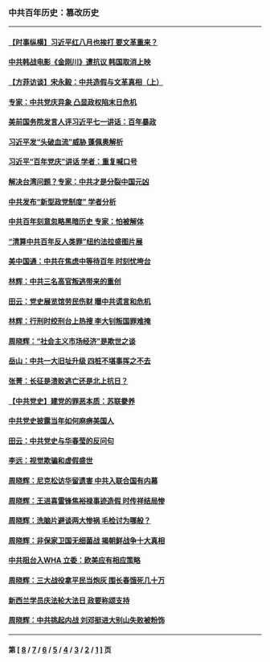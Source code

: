 ### 中共百年历史：篡改历史
---
#### [【时事纵横】习近平红八月也挨打 要文革重来？](../../pages/nf1176115/n13231393.md?10160430) 
#### [中共韩战电影《金刚川》遭抗议 韩国取消上映](../../pages/nf1176115/n13219114.md?10160430) 
#### [【方菲访谈】宋永毅：中共造假与文革真相（上）](../../pages/nf1176115/n13200760.md?10160430) 
#### [专家：中共党庆异象 凸显政权陷末日危机](../../pages/nf1176115/n13067084.md?10160430) 
#### [美前国务院发言人评习近平七一讲话：百年暴政](../../pages/nf1176115/n13066986.md?10160430) 
#### [习近平发“头破血流”威胁 蓬佩奥解析](../../pages/nf1176115/n13063604.md?10160430) 
#### [习近平“百年党庆”讲话 学者：重复喊口号](../../pages/nf1176115/n13061411.md?10160430) 
#### [解决台湾问题？专家：中共才是分裂中国元凶](../../pages/nf1176115/n13060811.md?10160430) 
#### [中共发布“新型政党制度” 学者分析](../../pages/nf1176115/n13056354.md?10160430) 
#### [中共百年刻意忽略黑暗历史 专家：怕被解体](../../pages/nf1176115/n13056056.md?10160430) 
#### [“清算中共百年反人类罪”纽约法拉盛图片展](../../pages/nf1176115/n13052220.md?10160430) 
#### [美中国通：中共在焦虑中等待百年 时刻忧垮台](../../pages/nf1176115/n13048820.md?10160430) 
#### [林辉：中共三名高官叛逃带来的重创](../../pages/nf1176115/n13035206.md?10160430) 
#### [田云：党史展览馆劳民伤财 曝中共谎言和危机](../../pages/nf1176115/n13033900.md?10160430) 
#### [林辉：行刑时绞刑台上热搜 李大钊叛国罪难掩](../../pages/nf1176115/n13031965.md?10160430) 
#### [周晓辉：“社会主义市场经济”是欺世之谈](../../pages/nf1176115/n13024090.md?10160430) 
#### [岳山：中共一大旧址升级 四桩不堪事挥之不去](../../pages/nf1176115/n13021697.md?10160430) 
#### [张菁：长征是溃败逃亡还是北上抗日？](../../pages/nf1176115/n13020585.md?10160430) 
#### [【中共党史】建党的罪恶本质：苏联豢养](../../pages/nf1176115/n13011888.md?10160430) 
#### [中共党史披露当年如何麻痹美国人](../../pages/nf1176115/n12966400.md?10160430) 
#### [田云：中共党史与华春莹的反问句](../../pages/nf1176115/n12765178.md?10160430) 
#### [李远：视觉欺骗和虚假盛世](../../pages/nf1176115/n12993376.md?10160430) 
#### [周晓辉：尼克松访华留遗害 中共入联合国有内幕](../../pages/nf1176115/n12991422.md?10160430) 
#### [周晓辉：王进喜雷锋焦裕禄事迹造假 时传祥结局惨](../../pages/nf1176115/n12985497.md?10160430) 
#### [周晓辉：洗脑片避谈两大惨祸 毛检讨为哪般？](../../pages/nf1176115/n12971285.md?10160430) 
#### [周晓辉：非保家卫国无细菌战 揭朝鲜战争十大真相](../../pages/nf1176115/n12954161.md?10160430) 
#### [中共阻台入WHA 立委：欧美应有相应策略](../../pages/nf1176115/n12939343.md?10160430) 
#### [周晓辉：三大战役拿平民当炮灰 围长春饿死几十万](../../pages/nf1176115/n12934921.md?10160430) 
#### [新西兰学员庆法轮大法日 政要称颂支持](../../pages/nf1176115/n12932715.md?10160430) 
#### [周晓辉：中共挑起内战 刘邓挺进大别山失败被粉饰](../../pages/nf1176115/n12929004.md?10160430) 

---
#### 第 [ [8](./8.md?10160430) / [7](./7.md?10160430) / [6](./6.md?10160430) / [5](./5.md?10160430) / [4](./4.md?10160430) / [3](./3.md?10160430) / [2](./2.md?10160430) / [1](./1.md?10160430) ] 页

